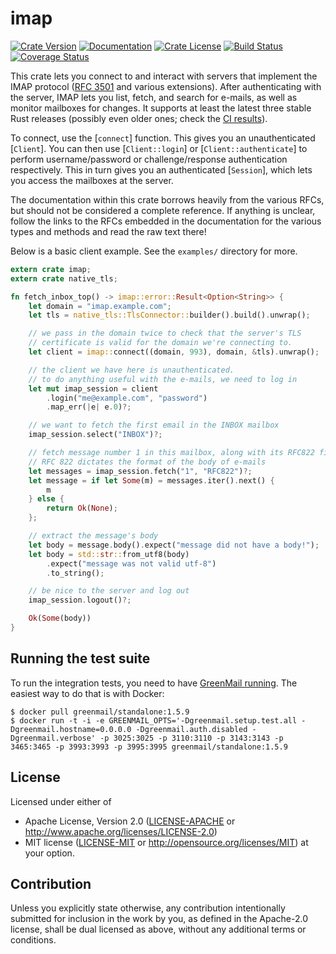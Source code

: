 <!-- this file uses https://github.com/livioribeiro/cargo-readme -->
<!-- do not manually edit README.md, instead edit README.tpl or src/lib.rs -->

# imap

[![Crate Version](https://img.shields.io/crates/v/imap.svg)](https://crates.io/crates/imap)
[![Documentation](https://docs.rs/imap/badge.svg)](https://docs.rs/imap/)
[![Crate License](https://img.shields.io/crates/l/imap.svg)](https://crates.io/crates/imap)
[![Build Status](https://travis-ci.org/jonhoo/rust-imap.svg)](https://travis-ci.org/jonhoo/rust-imap)
[![Coverage Status](https://codecov.io/gh/jonhoo/rust-imap/branch/master/graph/badge.svg)](https://codecov.io/gh/jonhoo/rust-imap)

This crate lets you connect to and interact with servers that implement the IMAP protocol ([RFC
3501](https://tools.ietf.org/html/rfc3501) and various extensions). After authenticating with
the server, IMAP lets you list, fetch, and search for e-mails, as well as monitor mailboxes for
changes. It supports at least the latest three stable Rust releases (possibly even older ones;
check the [CI results](https://travis-ci.org/jonhoo/rust-imap)).

To connect, use the [`connect`] function. This gives you an unauthenticated [`Client`]. You can
then use [`Client::login`] or [`Client::authenticate`] to perform username/password or
challenge/response authentication respectively. This in turn gives you an authenticated
[`Session`], which lets you access the mailboxes at the server.

The documentation within this crate borrows heavily from the various RFCs, but should not be
considered a complete reference. If anything is unclear, follow the links to the RFCs embedded
in the documentation for the various types and methods and read the raw text there!

Below is a basic client example. See the `examples/` directory for more.

```rust
extern crate imap;
extern crate native_tls;

fn fetch_inbox_top() -> imap::error::Result<Option<String>> {
    let domain = "imap.example.com";
    let tls = native_tls::TlsConnector::builder().build().unwrap();

    // we pass in the domain twice to check that the server's TLS
    // certificate is valid for the domain we're connecting to.
    let client = imap::connect((domain, 993), domain, &tls).unwrap();

    // the client we have here is unauthenticated.
    // to do anything useful with the e-mails, we need to log in
    let mut imap_session = client
        .login("me@example.com", "password")
        .map_err(|e| e.0)?;

    // we want to fetch the first email in the INBOX mailbox
    imap_session.select("INBOX")?;

    // fetch message number 1 in this mailbox, along with its RFC822 field.
    // RFC 822 dictates the format of the body of e-mails
    let messages = imap_session.fetch("1", "RFC822")?;
    let message = if let Some(m) = messages.iter().next() {
        m
    } else {
        return Ok(None);
    };

    // extract the message's body
    let body = message.body().expect("message did not have a body!");
    let body = std::str::from_utf8(body)
        .expect("message was not valid utf-8")
        .to_string();

    // be nice to the server and log out
    imap_session.logout()?;

    Ok(Some(body))
}
```

## Running the test suite

To run the integration tests, you need to have [GreenMail
running](http://www.icegreen.com/greenmail/#deploy_docker_standalone). The
easiest way to do that is with Docker:

```console
$ docker pull greenmail/standalone:1.5.9
$ docker run -t -i -e GREENMAIL_OPTS='-Dgreenmail.setup.test.all -Dgreenmail.hostname=0.0.0.0 -Dgreenmail.auth.disabled -Dgreenmail.verbose' -p 3025:3025 -p 3110:3110 -p 3143:3143 -p 3465:3465 -p 3993:3993 -p 3995:3995 greenmail/standalone:1.5.9
```

## License

Licensed under either of
 * Apache License, Version 2.0 ([LICENSE-APACHE](LICENSE-APACHE) or http://www.apache.org/licenses/LICENSE-2.0)
 * MIT license ([LICENSE-MIT](LICENSE-MIT) or http://opensource.org/licenses/MIT)
at your option.

## Contribution

Unless you explicitly state otherwise, any contribution intentionally submitted
for inclusion in the work by you, as defined in the Apache-2.0 license, shall
be dual licensed as above, without any additional terms or conditions.
